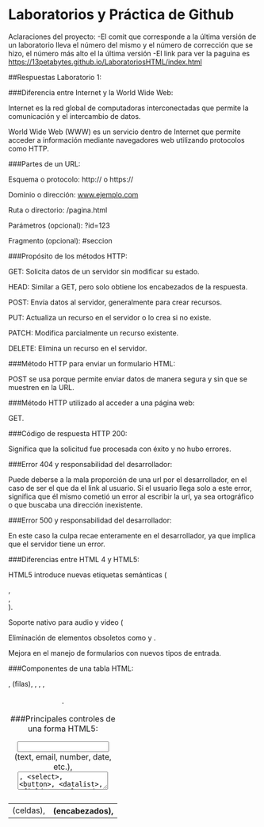 # Laboratorios y Práctica de Github

Aclaraciones del proyecto:
-El comit que corresponde a la última versión de un laboratorio lleva el número del mismo y el número de corrección que se hizo, el número más alto el la última versión 
-El link para ver la paguina es https://13petabytes.github.io/LaboratoriosHTML/index.html

##Respuestas Laboratorio 1:

###Diferencia entre Internet y la World Wide Web:

Internet es la red global de computadoras interconectadas que permite la comunicación y el intercambio de datos.


World Wide Web (WWW) es un servicio dentro de Internet que permite acceder a información mediante navegadores web utilizando protocolos como HTTP.

###Partes de un URL:

Esquema o protocolo: http:// o https://


Dominio o dirección: www.ejemplo.com


Ruta o directorio: /pagina.html


Parámetros (opcional): ?id=123


Fragmento (opcional): #seccion


###Propósito de los métodos HTTP:

GET: Solicita datos de un servidor sin modificar su estado.


HEAD: Similar a GET, pero solo obtiene los encabezados de la respuesta.


POST: Envía datos al servidor, generalmente para crear recursos.


PUT: Actualiza un recurso en el servidor o lo crea si no existe.


PATCH: Modifica parcialmente un recurso existente.


DELETE: Elimina un recurso en el servidor.


###Método HTTP para enviar un formulario HTML:

POST se usa porque permite enviar datos de manera segura y sin que se muestren en la URL.


###Método HTTP utilizado al acceder a una página web:

GET.


###Código de respuesta HTTP 200:

Significa que la solicitud fue procesada con éxito y no hubo errores.


###Error 404 y responsabilidad del desarrollador:

Puede deberse a la mala proporción de una url por el desarrollador, en el caso de ser el que da el link al usuario. Si el usuario llega solo a este error, significa que él mismo cometió un error al escribir la url, ya sea ortográfico o que buscaba una dirección inexistente.


###Error 500 y responsabilidad del desarrollador:

En este caso la culpa recae enteramente en el desarrollador, ya que implica que el servidor tiene un error.


###Diferencias entre HTML 4 y HTML5:

HTML5 introduce nuevas etiquetas semánticas (<article>, <section>, <nav>).


Soporte nativo para audio y video (<audio>, <video>).


Eliminación de elementos obsoletos como <font> y <frameset>.


Mejora en el manejo de formularios con nuevos tipos de entrada.


###Componentes de una tabla HTML:

<table>, <tr> (filas), <td> (celdas), <th> (encabezados), <thead>, <tbody>, <tfoot>, <caption>.


###Principales controles de una forma HTML5:

<input> (text, email, number, date, etc.), <textarea>, <select>, <button>, <datalist>, <fieldset>, <legend>.


###Soporte HTML5 en tu navegador:

Puede ser verificado en HTML5Test ingresando a la página y viendo la puntuación de tu navegador. El mio en el momento de responder estas preguntas, me indica que HTML5test está muerto.


###Ciclo de vida de los sistemas de información:

Fases: Planeación, análisis, diseño, implementación, operación y mantenimiento.


###Ciclo de desarrollo de sistemas de información:

Incluye metodologías como el Modelo en Cascada, Desarrollo Ágil, Prototipado, y Scrum, siguiendo las fases desde la conceptualización hasta el mantenimiento del sistema.







